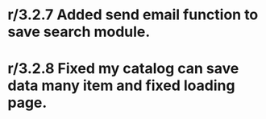 # r/3.2.7 Added send email function to save search module.
# r/3.2.8 Fixed my catalog can save data many item and fixed loading page.